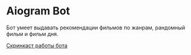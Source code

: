 # Aiogram Bot 
Бот умеет выдавать рекомендации фильмов по жанрам, рандомный фильм и фильм дня.

[Скринкаст работы бота](https://drive.google.com/file/d/1D5BLBCwbvmaC8syy86OirajjDcUoChAs/view?usp=sharing)